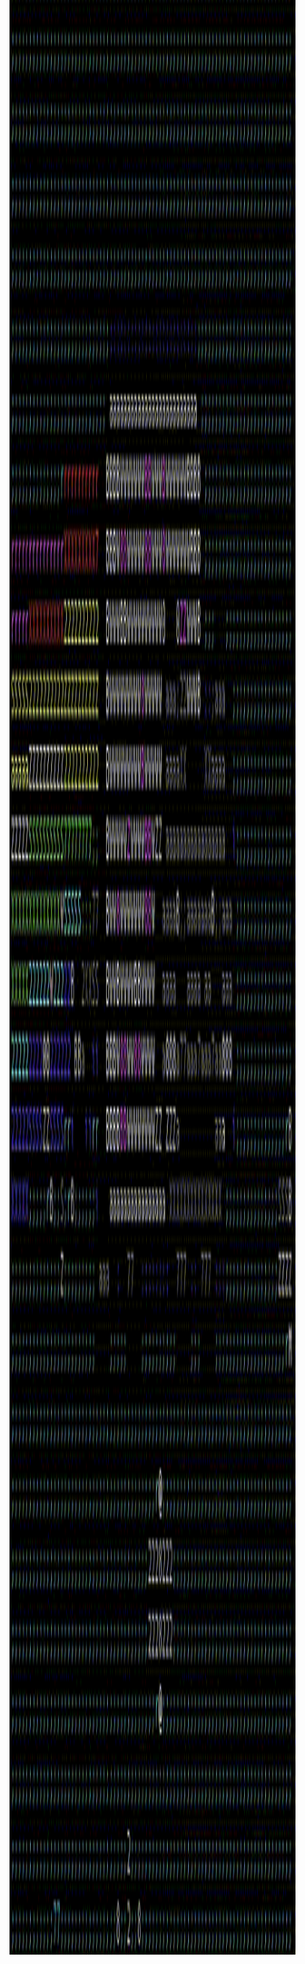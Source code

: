 <div style="display: flex; flex-direction: column; align-items: center; justify-content: center; height: 70vh; text-align: center;">
  <div style="height: 50%; center;"></div>
  <h1 align="center">  <img  alt="html5" src="https://media0.giphy.com/media/CwTvSiWflgCGKgz5eb/giphy.gif?cid=6c09b9524mvbgmz6vt8ujud30y2u7uw4l43vmx11f282q95p&ep=v1_internal_gif_by_id&rid=giphy.gif&ct=s" style="width: 100px; height: auto%; transform: scaleX(-1)" />
                <img alt="Siberian GitHub stats" src="https://readme-typing-svg.demolab.com/?color=004d7a&lines=É+O+Git's+And+GitHub's+Like+That." />
   <img alt="html5" src="https://media0.giphy.com/media/CwTvSiWflgCGKgz5eb/giphy.gif?cid=6c09b9524mvbgmz6vt8ujud30y2u7uw4l43vmx11f282q95p&ep=v1_internal_gif_by_id&rid=giphy.gif&ct=s" style="width: 100px; height: auto;" /></h1>

  <h6 align="center"> <img  alt="html5"
   src="https://user-images.githubusercontent.com/5713670/87202985-820dcb80-c2b6-11ea-9f56-7ec461c497c3.gif"style="width: 70px; height: 70%; transform: scaleX(1)" style="width: 40px; height: 70%;" />  
     <img alt="Siberian GitHub stats" src="https://readme-typing-svg.demolab.com/?color=004d7a&lines=Apenas+um+Backup+de+Quase+tudo" />
  <img alt="html5"
 src="https://user-images.githubusercontent.com/5713670/87202985-820dcb80-c2b6-11ea-9f56-7ec461c497c3.gif" style="width: 70px; height: 70%; transform: scaleX(-1)" style="width: 50px; height: 100%;" /> </h6>
<div

  
  [ <img src="https://raw.githubusercontent.com/khrome/ansi-gif/master/Samples/nyan.gif" style="display: flex; flex-direction: column; align: center; justify-content: center; height: 95vh;">](https://youtu.be/QH2-TGUlwu4?si=Rux2I6YHiWOCeVio&t=44)</h3>

</div>
